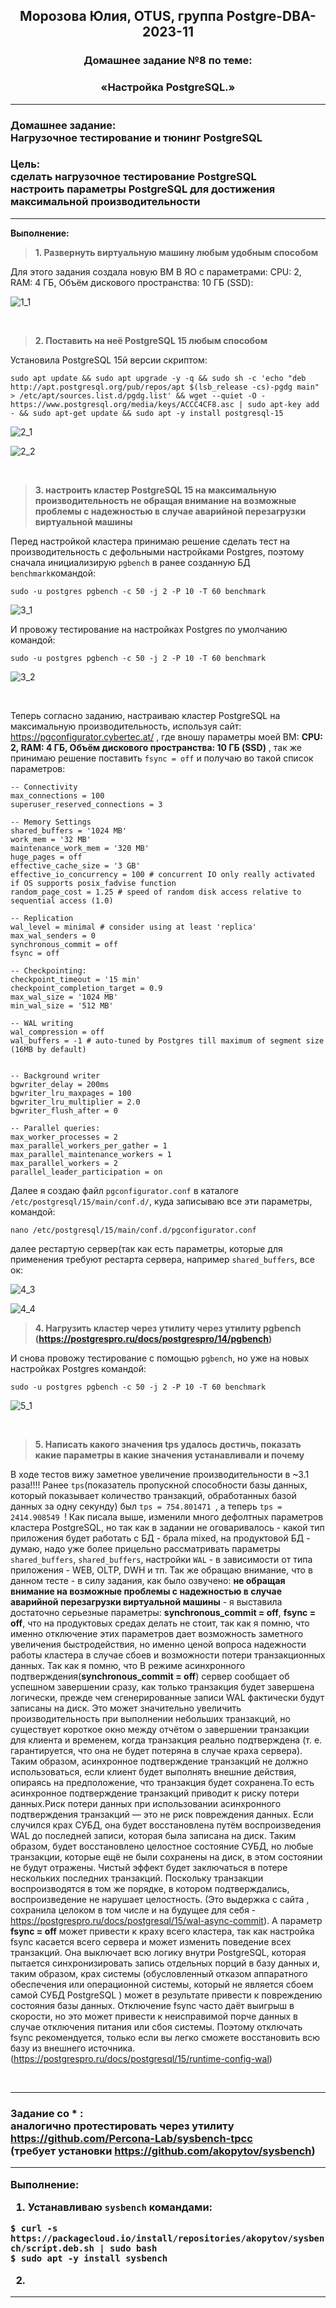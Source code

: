 **<div align="center"><h2>Морозова Юлия, OTUS, группа Postgre-DBA-2023-11</h2></div>**

**<div align=center><h3>Домашнее задание №8 по теме:</h3></div>**
**<div align=center><h3>«Настройка PostgreSQL.»</h3></div>**

***
**<h3>Домашнее задание:
<br>Нагрузочное тестирование и тюнинг PostgreSQL</h3>**

**<h3>Цель:
<br>сделать нагрузочное тестирование PostgreSQL
<br>настроить параметры PostgreSQL для достижения максимальной производительности</h3>**

***

**Выполнение:**

>**1. Развернуть виртуальную машину любым удобным способом**

Для этого задания создала новую ВМ В ЯО с параметрами:
​CPU: 2, RAM: 4 ГБ, Объём дискового пространства: 10 ГБ (SSD):

  ![1_1](https://github.com/Y-M-Morozova/Postgre-DBA-2023-11_OTUS_Morozova_Yulia/assets/153178571/8b717521-fcfe-45de-85bc-35c8d5e2405c)

<br/>

>**2. Поставить на неё PostgreSQL 15 любым способом**

Установила PostgreSQL 15й версии скриптом:

``sudo apt update && sudo apt upgrade -y -q && sudo sh -c 'echo "deb http://apt.postgresql.org/pub/repos/apt $(lsb_release -cs)-pgdg main" > /etc/apt/sources.list.d/pgdg.list' && wget --quiet -O - https://www.postgresql.org/media/keys/ACCC4CF8.asc | sudo apt-key add - && sudo apt-get update && sudo apt -y install postgresql-15``

  ![2_1](https://github.com/Y-M-Morozova/Postgre-DBA-2023-11_OTUS_Morozova_Yulia/assets/153178571/302d207a-7d58-494e-9171-eb3e473556f6)

  ![2_2](https://github.com/Y-M-Morozova/Postgre-DBA-2023-11_OTUS_Morozova_Yulia/assets/153178571/30548391-8ad6-4c88-a998-134a8326c840)

<br/>

>**3. настроить кластер PostgreSQL 15 на максимальную производительность не обращая внимание на возможные проблемы с надежностью в случае аварийной перезагрузки виртуальной машины**

Перед настройкой кластера принимаю решение сделать тест на производительность с дефольными настройками Postgres, поэтому сначала инициализирую ``pgbench`` в ранее созданную БД ``benchmark``командой:

``sudo -u postgres pgbench -c 50 -j 2 -P 10 -T 60 benchmark``

  ![3_1](https://github.com/Y-M-Morozova/Postgre-DBA-2023-11_OTUS_Morozova_Yulia/assets/153178571/a8abd872-219b-47d5-b749-33079e81c861)

И провожу тестирование на настройках Postgres по умолчанию командой:

``sudo -u postgres pgbench -c 50 -j 2 -P 10 -T 60 benchmark``

  ![3_2](https://github.com/Y-M-Morozova/Postgre-DBA-2023-11_OTUS_Morozova_Yulia/assets/153178571/70ad4f57-d1f9-4bea-b6c7-632b02dfff1b)

<br/>

Теперь согласно заданию, настраиваю кластер PostgreSQL на максимальную производительность, используя сайт: https://pgconfigurator.cybertec.at/ , где вношу параметры моей ВМ: **CPU: 2, RAM: 4 ГБ, Объём дискового пространства: 10 ГБ (SSD)** , так же принимаю решение поставить ``fsync = off`` и получаю во такой список параметров:

```
-- Connectivity
max_connections = 100
superuser_reserved_connections = 3

-- Memory Settings
shared_buffers = '1024 MB'
work_mem = '32 MB'
maintenance_work_mem = '320 MB'
huge_pages = off
effective_cache_size = '3 GB'
effective_io_concurrency = 100 # concurrent IO only really activated if OS supports posix_fadvise function
random_page_cost = 1.25 # speed of random disk access relative to sequential access (1.0)

-- Replication
wal_level = minimal # consider using at least 'replica'
max_wal_senders = 0
synchronous_commit = off
fsync = off

-- Checkpointing:
checkpoint_timeout = '15 min'
checkpoint_completion_target = 0.9
max_wal_size = '1024 MB'
min_wal_size = '512 MB'

-- WAL writing
wal_compression = off
wal_buffers = -1 # auto-tuned by Postgres till maximum of segment size (16MB by default)


-- Background writer
bgwriter_delay = 200ms
bgwriter_lru_maxpages = 100
bgwriter_lru_multiplier = 2.0
bgwriter_flush_after = 0

-- Parallel queries:
max_worker_processes = 2
max_parallel_workers_per_gather = 1
max_parallel_maintenance_workers = 1
max_parallel_workers = 2
parallel_leader_participation = on
```

Далее я создаю файл ``pgconfigurator.conf`` в каталоге ``/etc/postgresql/15/main/conf.d/``, куда записываю все эти параметры, командой:

``nano /etc/postgresql/15/main/conf.d/pgconfigurator.conf``

далее рестартую сервер(так как есть параметры, которые для применения требуют рестарта сервера, например ``shared_buffers``, все ок:

  ![4_3](https://github.com/Y-M-Morozova/Postgre-DBA-2023-11_OTUS_Morozova_Yulia/assets/153178571/f3fbbd97-785b-48f2-965d-a53715d6072b)

  ![4_4](https://github.com/Y-M-Morozova/Postgre-DBA-2023-11_OTUS_Morozova_Yulia/assets/153178571/43b80e68-9975-4cd8-8d71-baf615be6e79)



>**4. Нагрузить кластер через утилиту через утилиту pgbench (https://postgrespro.ru/docs/postgrespro/14/pgbench)**

И снова провожу тестирование с помощью ``pgbench``, но уже на новых настройках Postgres  командой:

``sudo -u postgres pgbench -c 50 -j 2 -P 10 -T 60 benchmark``

  ![5_1](https://github.com/Y-M-Morozova/Postgre-DBA-2023-11_OTUS_Morozova_Yulia/assets/153178571/7d47b59b-97ca-42b9-8ad7-b5e4b01690df)

<br/>

>**5. Написать какого значения tps удалось достичь, показать какие параметры в какие значения устанавливали и почему**

В ходе тестов вижу заметное увеличение производительности в ~3.1 раза!!!! Ранее ``tps``(показатель пропускной способности базы данных, который показывает количество транзакций, обработанных базой данных за одну секунду) был ``tps = 754.801471 ``, а теперь ``tps = 2414.908549 ``! Как писала выше, изменили много дефолтных параметров кластера PostgreSQL, но так как в задании не оговаривалось - какой тип приложения будет работать с БД - брала mixed, на продуктовой БД - думаю, надо уже более прицельно рассматривать параметры ``shared_buffers``, ``shared_buffers``, настройки ``WAL``  -  в зависимости от типа приложения - WEB, OLTP, DWH и тп.
Так же обращаю внимание, что в данном тесте - в силу задания, как было озвучено: **не обращая внимание на возможные проблемы с надежностью в случае аварийной перезагрузки виртуальной машины** - я выставила достаточно серьезные параметры: **synchronous_commit = off**, **fsync = off**, что на продуктовых средах делать не стоит, так как я помню, что именно отключение этих параметров дает возможность заметного увеличения быстродействия, но именно ценой вопроса надежности работы кластера в случае сбоев и возможности потери транзакционных данных. Так как я помню, что В режиме асинхронного подтверждения(**synchronous_commit = off**) сервер сообщает об успешном завершении сразу, как только транзакция будет завершена логически, прежде чем сгенерированные записи WAL фактически будут записаны на диск. Это может значительно увеличить производительность при выполнении небольших транзакций, но существует короткое окно между отчётом о завершении транзакции для клиента и временем, когда транзакция реально подтверждена (т. е. гарантируется, что она не будет потеряна в случае краха сервера). Таким образом, асинхронное подтверждение транзакций не должно использоваться, если клиент будет выполнять внешние действия, опираясь на предположение, что транзакция будет сохранена.То есть 
 асинхронное подтверждение транзакций приводит к риску потери данных.Риск потери данных при использовании асинхронного подтверждения транзакций — это не риск повреждения данных. Если случился крах СУБД, она будет восстановлена путём воспроизведения WAL до последней записи, которая была записана на диск. Таким образом, будет восстановлено целостное состояние СУБД, но любые транзакции, которые ещё не были сохранены на диск, в этом состоянии не будут отражены. Чистый эффект будет заключаться в потере нескольких последних транзакций. Поскольку транзакции воспроизводятся в том же порядке, в котором подтверждались, воспроизведение не нарушает целостность. (Это выдержка с сайта , сохранила целоком в том числе и на будущее для себя - https://postgrespro.ru/docs/postgresql/15/wal-async-commit).
А параметр **fsync = off** может привести к краху всего кластера, так как настройка fsync касается всего сервера и может изменить поведение всех транзакций. Она выключает всю логику внутри PostgreSQL, которая пытается синхронизировать запись отдельных порций в базу данных и, таким образом, крах системы (обусловленный отказом аппаратного обеспечения или операционной системы, который не является сбоем самой СУБД PostgreSQL ) может в результате привести к повреждению состояния базы данных.
Отключение fsync часто даёт выигрыш в скорости, но это может привести к неисправимой порче данных в случае отключения питания или сбоя системы. Поэтому отключать fsync рекомендуется, только если вы легко сможете восстановить всю базу из внешнего источника. (https://postgrespro.ru/docs/postgresql/15/runtime-config-wal)

<br/>
  



***
**<h3> Задание со * :**
<br>аналогично протестировать через утилиту https://github.com/Percona-Lab/sysbench-tpcc 
<br>(требует установки https://github.com/akopytov/sysbench)
***

**Выполнение:**

1. Устанавливаю ``sysbench`` командами:

``$ curl -s https://packagecloud.io/install/repositories/akopytov/sysbench/script.deb.sh | sudo bash``
<br>``$ sudo apt -y install sysbench``

2. 

***
